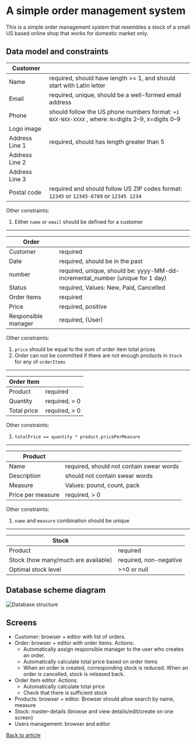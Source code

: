 # A simple order management system

This is a simple order management system that resembles a stock of a small US based online shop that works for domestic market only.

## Data model and constraints

| **Customer**      |           |
|-------------------|-----------|
| Name              | required, should have length >= 1, and should start with Latin letter |
| Email             | required, unique, should be a well-formed email address |
| Phone             | should follow the US phone numbers format: `+1 NXX-NXX-XXXX` , where: `N`=digits 2–9, `X`=digits 0–9 |
| Logo image        |           |
| Address Line 1    | required, should has length greater than 5 |
| Address Line 2    |           |
| Address Line 3    |           |
| Postal code       | required and should follow US ZIP codes format: `12345` or `12345-6789` or `12345 1234` |

Other constraints:
1. Either `name` or `email` should be defined for a customer

----

| **Order**           |         |
|---------------------|---------|
| Customer            | required |
| Date                | required, should be in the past |
| number              | required, unique, should be:  yyyy-MM-dd-incremental_number (unique for 1 day) |
| Status              | required, Values: New, Paid, Cancelled |
| Order items         | required |
| Price               | required, positive |
| Responsible manager | required, (User) |

Other constraints:
1. `price` should be equal to the sum of order item total prices
1. Order can not be committed if there are not enough products in `Stock` for any of `orderItems`

-----

| **Order Item** |          |
|----------------|----------|
| Product        | required |
| Quantity       | required, > 0 |
| Total price    | required, > 0 |

Other constraints:
1. `totalPrice == quantity * product.pricePerMeasure`

-----

| **Product**        |          |
|--------------------|----------|
| Name               | required, should not contain swear words |
| Description        | should not contain swear words
| Measure            | Values: pound, count, pack  |
| Price per measure  | required, > 0 |

Other constraints:
1. `name` and `measure` combination should be unique

-----

| **Stock**                           |          |
|-------------------------------------|----------|
| Product                             | required |
| Stock (how many/much are available) | required, non-negative |
| Optimal stock level                 | >=0 or null |


## Database scheme diagram

![Database structure](resources/database_scheme.png)

## Screens

* Customer: browser + editor with list of orders.
* Order: browser + editor with order items. Actions:
  * Automatically assign responsible manager to the user who creates an order.
  * Automatically calculate total price based on order items
  * When an order is created, corresponding stock is reduced. When an order is cancelled, stock is released back.
* Order item editor. Actions:
  * Automatically calculate total price
  * Check that there is sufficient stock
* Products: browser + editor. Browser should allow search by name, measure
* Stock: master-details (browse and view details/edit/create on one screen)
* Users management: browser and editor

[Back to article](README.md)

